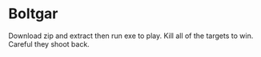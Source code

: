 # Boltgar
Download zip and extract then run exe to play.
Kill all of the targets to win.
Careful they shoot back.
